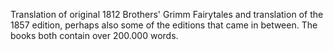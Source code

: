 Translation of original 1812 Brothers' Grimm Fairytales and translation of the 1857 edition, perhaps also some of the editions that came in between. The books both contain over 200.000 words.
